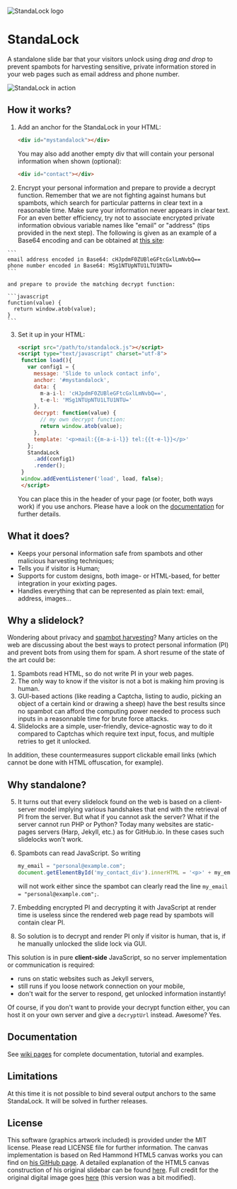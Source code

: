 ![StandaLock logo](http://timlegrand.github.io/assets/images/StandaLock-logo.png)

StandaLock
==========
A standalone slide bar that your visitors unlock using _drag and drop_ to prevent spambots for harvesting sensitive, private information stored in your web pages such as email address and phone number.

![StandaLock in action](http://timlegrand.github.io/assets/images/StandaLock.gif)

How it works?
---------------
  1. Add an anchor for the StandaLock in your HTML:

     ```html
     <div id="mystandalock"></div>
     ```

     You may also add another empty div that will contain your personal information when shown (optional):

     ```html
     <div id="contact"></div>
     ```

  2. Encrypt your personal information and prepare to provide a decrypt function. Remember that we are not fighting against humans but spambots, which search for particular patterns in clear text in a reasonable time. Make sure your information never appears in clear text. For an even better efficiency, try not to associate encrypted private information obvious variable names like "email" or "address" (tips provided in the next step). The following is given as an example of a Base64 encoding and can be obtained at [this site](http://www.freeformatter.com/base64-encoder.html):

    ```
    email address encoded in Base64: cHJpdmF0ZUBleGFtcGxlLmNvbQ==
    phone number encoded in Base64: MSg1NTUpNTU1LTU1NTU=
    ```

    and prepare to provide the matching decrypt function:

    ```javascript
    function(value) {
      return window.atob(value);
    }
    ```

  3. Set it up in your HTML:

     ```html
     <script src="/path/to/standalock.js"></script>
     <script type="text/javascript" charset="utf-8">
      function load(){
        var config1 = {
          message: 'Slide to unlock contact info',
          anchor: '#mystandalock',
          data: {
            m-a-i-l: 'cHJpdmF0ZUBleGFtcGxlLmNvbQ==',
            t-e-l: 'MSg1NTUpNTU1LTU1NTU='
          },
          decrypt: function(value) {
            // my own decrypt function:
            return window.atob(value);
          },
          template: '<p>mail:{{m-a-i-l}} tel:{{t-e-l}}</p>'
        };
        StandaLock
          .add(config1)
          .render();
      }
      window.addEventListener('load', load, false);
      </script>
     ```
     You can place this in the header of your page (or footer, both ways work) if you use anchors.
     Please have a look on the [documentation](#doc) for further details.

What it does?
---------------
  * Keeps your personal information safe from spambots and other malicious harvesting techniques;
  * Tells you if visitor is Human;
  * Supports for custom designs, both image- or HTML-based, for better integration in your exixting pages.
  * Handles everything that can be represented as plain text: email, address, images...

Why a slidelock?
---------------
Wondering about privacy and [spambot harvesting](http://en.wikipedia.org/wiki/Email_address_harvesting)? Many articles on the web are discussing about the best ways to protect personal information (PI) and prevent bots from using them for spam.
A short resume of the state of the art could be:
  1. Spambots read HTML, so do not write PI in your web pages.
  2. The only way to know if the visitor is not a bot is making him proving is human.
  3. GUI-based actions (like reading a Captcha, listing to audio, picking an object of a certain kind or drawing a sheep) have the best results since no spambot can afford the computing power needed to process such inputs in a reasonnable time for brute force attacks.
  4. Slidelocks are a simple, user-friendly, device-agnostic way to do it compared to Captchas which require text input, focus, and multiple retries to get it unlocked.

In addition, these countermeasures support clickable email links (which cannot be done with HTML offuscation, for example).

Why standalone?
---------------
  5. It turns out that every slidelock found on the web is based on a client-server model implying various handshakes that end with the retrieval of PI from the server. But what if you cannot ask the server? What if the server cannot run PHP or Python? Today many websites are static-pages servers (Harp, Jekyll, etc.) as for GitHub.io. In these cases such slidelocks won't work.
  6. Spambots can read JavaScript. So writing

     ```javascript
     my_email = "personal@example.com";
     document.getElementById('my_contact_div').innerHTML = '<p>' + my_email + '</p>';
     ```
     will not work either since the spambot can clearly read the line `my_email = "personal@example.com";`.
  7. Embedding encrypted PI and decrypting it with JavaScript at render time is useless since the rendered web page read by spambots will contain clear PI.
  8. So solution is to decrypt and render PI only if visitor is human, that is, if he manually unlocked the slide lock via GUI.

This solution is in pure **client-side** JavaScript, so no server implementation or communication is required:
* runs on static websites such as Jekyll servers,
* still runs if you loose network connection on your mobile,
* don't wait for the server to respond, get unlocked information instantly!

Of course, if you don't want to provide your decrypt function either, you can host it on your own server and give a ```decryptUrl``` instead. Awesome? Yes.

<a name="doc"></a>Documentation
-------------
See [wiki pages](https://github.com/timlegrand/StandaLock/wiki) for complete documentation, tutorial and examples.


Limitations
-----------
At this time it is not possible to bind several output anchors to the same StandaLock. It will be solved in further releases.

License
-------
This software (graphics artwork included) is provided under the MIT license. Please read LICENSE file for further information.
The canvas implementation is based on Red Hammond HTML5 canvas works you can find on [his GitHub page](https://github.com/rheh/HTML5-canvas-projects/tree/master/progress). A detailed explanation of the HTML5 canvas construction of his original slidebar can be found [here](http://geeksretreat.wordpress.com/2012/08/13/a-progress-bar-using-html5s-canvas/). 
Full credit for the original digital image goes [here](http://365psd.com/day/106/) (this version was a bit modified).
